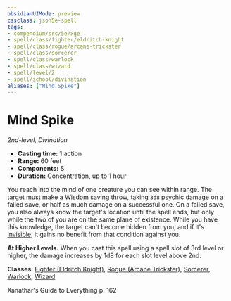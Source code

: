 ```yaml
---
obsidianUIMode: preview
cssclass: json5e-spell
tags:
- compendium/src/5e/xge
- spell/class/fighter/eldritch-knight
- spell/class/rogue/arcane-trickster
- spell/class/sorcerer
- spell/class/warlock
- spell/class/wizard
- spell/level/2
- spell/school/divination
aliases: ["Mind Spike"]
---
```

# Mind Spike
*2nd-level, Divination*  

- **Casting time:** 1 action
- **Range:** 60 feet
- **Components:** S
- **Duration:** Concentration, up to 1 hour

You reach into the mind of one creature you can see within range. The target must make a Wisdom saving throw, taking `3d8` psychic damage on a failed save, or half as much damage on a successful one. On a failed save, you also always know the target's location until the spell ends, but only while the two of you are on the same plane of existence. While you have this knowledge, the target can't become hidden from you, and if it's [invisible](../../../Rules%20&%20Options/5e%20Rules/conditions.md##invisible), it gains no benefit from that condition against you.

**At Higher Levels.** When you cast this spell using a spell slot of 3rd level or higher, the damage increases by 1d8 for each slot level above 2nd.

**Classes**: [Fighter (Eldritch Knight)](../../classes/fighter-eldritch-knight.md#), [Rogue (Arcane Trickster)](../../classes/rogue-arcane-trickster.md#), [Sorcerer](../../classes/sorcerer.md#), [Warlock](../../classes/warlock.md#), [Wizard](../../classes/wizard.md#)

Xanathar's Guide to Everything p. 162